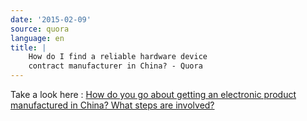 ```yaml
---
date: '2015-02-09'
source: quora
language: en
title: |
    How do I find a reliable hardware device
    contract manufacturer in China? - Quora
---
```


Take a look here : [How do you go about getting an electronic product
manufactured in China? What steps are
involved?](http://quora.com/How-do-you-go-about-getting-an-electronic-product-manufactured-in-China-What-steps-are-involved)
